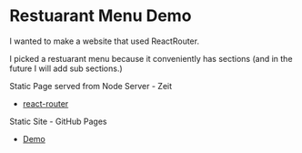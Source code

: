 # Restuarant Menu Demo

I wanted to make a website that used ReactRouter.

I picked a restuarant menu because it conveniently has sections (and in the future I will add sub sections.)

Static Page served from Node Server - Zeit
- [react-router](https://cra-with-api-lzhnvfcnvl.now.sh)

Static Site - GitHub Pages
- [Demo](https://sam-at-work.github.io/menu/)
